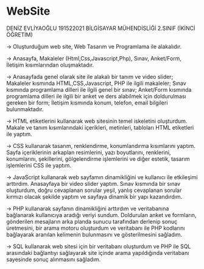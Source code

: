 # WebSite

DENİZ EVLİYAOĞLU 191522021 BİLGİSAYAR MÜHENDİSLİĞİ 2.SINIF (İKİNCİ ÖĞRETİM)

-> Oluşturduğum web site, Web Tasarım ve Programlama ile alakalıdır.

-> Anasayfa, Makaleler (Html,Css,Javascript,Php), Sınav, Anket/Form, İletişim kısımlarından oluşmaktadır.

-> Anasayfada genel olarak site ile alakalı bir tanım ve video slider; Makaleler kısmında HTML,CSS,Javascript,
PHP ile ilgili makaleler; Sınav kısmında programlama dilleri ile ilgili genel bir sınav; Anket/Form kısmında
programlama dilleri ile ilgili bir anket ve ders alabilmek için doldurulması gereken bir form; 
İletişim kısmında konum, telefon, email bilgileri bulunmaktadır.

-> HTML etiketlerini kullanarak web sitesinin temel iskeletini oluşturdum. Makale ve tanım kısımlarındaki içerikleri, 
metinleri, tabloları HTML etiketleri ile yaptım. 

-> CSS kullanarak tasarım, renklendirme, konumlandırma kısımlarını yaptım. Sayfa içeriklerinin arkaplan resimlerini, 
yazı boyutlarını, renklerini, konumlarını, şekillerini, gölgelendirme işlemlerini ve diğer estetik, tasarım işlemlerini
CSS ile yaptım.

-> JavaScript kullanarak web sayfamın dinamikliğini ve kullanıcı ile etkileşimi arttırdım. Anasayfaya bir video slider
yaptım. Sınav kısmında bir sınav oluşturdum, doğru cevaplanan sorular yeşil, yanlış cevaplanan sorular kırmızı olacak 
şekilde yaptım ve sayfaya dinamik bir yapı kazandırdım.

-> PHP kullanarak sayfanın dinamikliğini arttırdım ve veritabanına bağlanarak kullanıcıya aradığı veriyi sundum.
Doldurulan anket ve formların, gönderilen mesajların arka planda sunucu tarafından derlenip sonuç üretmesini, 
bir arama motoru oluşturdum ve veritabanı ile PHP kodlarını bağlayarak aranılan kelimenin bulunmasını ve gösterilmesini
sağladım.

-> SQL kullanarak web sitesi için bir veritabanı oluşturdum ve PHP ile SQL arasındaki bağlantıyı sağlayarak site içinde
arama yapıldığında veritabanı sayesinde sonuç alınmasını sağladım.

